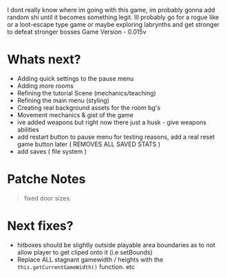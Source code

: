 I dont really know where im going with this game, im probably gonna add random shi until it becomes something legit.
Ill probably go for a rogue like or a loot-escape type game or maybe exploring labrynths and get stronger to defeat stronger bosses
Game Version - 0.015v
# Whats next?

- Adding quick settings to the pause menu
- Adding more rooms
- Refining the tutorial Scene (mechanics/teaching)
- Refining the main menu (styling)
- Creating real background assets for the room bg's
- Movement mechanics & gist of the game
- ive added weapons but right now there just a husk - give weapons abilities
- add restart button to pause menu for testing reasons, add a real reset game button later ( REMOVES ALL SAVED STATS )
- add saves ( file system ) 


# Patche Notes

> fixed door sizes.

# Next fixes?

- hitboxes should be slightly outside playable area boundaries as to not allow player to get cliped onto it (i.e setBounds)
- Replace ALL stagnant gamewidth / heights with the `this.getCurrentGameWidth()` function. etc
